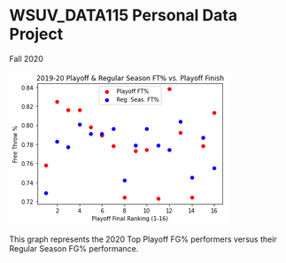 # WSUV_DATA115 Personal Data Project
Fall 2020


![2020 Top Playoff FG% performers vs. Their Regular Season FG% Performance](https://raw.githubusercontent.com/maxburchett/WSUV_DATA115/master/2020_Playoffs_vs_Regular.png)

This graph represents the 2020 Top Playoff FG% performers versus their Regular Season FG% performance.
